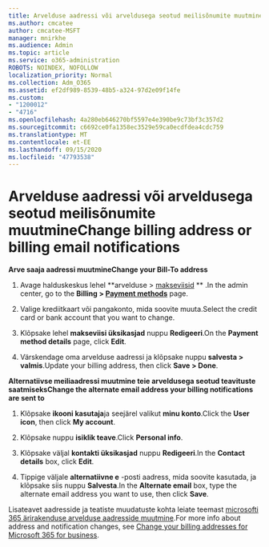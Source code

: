 ```yaml
---
title: Arvelduse aadressi või arveldusega seotud meilisõnumite muutmine
ms.author: cmcatee
author: cmcatee-MSFT
manager: mnirkhe
ms.audience: Admin
ms.topic: article
ms.service: o365-administration
ROBOTS: NOINDEX, NOFOLLOW
localization_priority: Normal
ms.collection: Adm_O365
ms.assetid: ef2df989-8539-48b5-a324-97d2e09f14fe
ms.custom:
- "1200012"
- "4716"
ms.openlocfilehash: 4a280eb646270bf5597e4e390be9c73bf3c357d2
ms.sourcegitcommit: c6692ce0fa1358ec3529e59ca0ecdfdea4cdc759
ms.translationtype: MT
ms.contentlocale: et-EE
ms.lasthandoff: 09/15/2020
ms.locfileid: "47793538"
---
```

# <a name="change-billing-address-or-billing-email-notifications"></a><span data-ttu-id="4ce23-102">Arvelduse aadressi või arveldusega seotud meilisõnumite muutmine</span><span class="sxs-lookup"><span data-stu-id="4ce23-102">Change billing address or billing email notifications</span></span>

<span data-ttu-id="4ce23-103">**Arve saaja aadressi muutmine**</span><span class="sxs-lookup"><span data-stu-id="4ce23-103">**Change your Bill-To address**</span></span>

1. <span data-ttu-id="4ce23-104">Avage halduskeskus lehel \*\*arvelduse > [makseviisid](https://go.microsoft.com/fwlink/p/?linkid=2018806) \*\* .</span><span class="sxs-lookup"><span data-stu-id="4ce23-104">In the admin center, go to the **Billing > [Payment methods](https://go.microsoft.com/fwlink/p/?linkid=2018806)** page.</span></span>

2. <span data-ttu-id="4ce23-105">Valige krediitkaart või pangakonto, mida soovite muuta.</span><span class="sxs-lookup"><span data-stu-id="4ce23-105">Select the credit card or bank account that you want to change.</span></span>

3. <span data-ttu-id="4ce23-106">Klõpsake lehel **makseviisi üksikasjad** nuppu **Redigeeri**.</span><span class="sxs-lookup"><span data-stu-id="4ce23-106">On the **Payment method details** page, click **Edit**.</span></span>

4. <span data-ttu-id="4ce23-107">Värskendage oma arvelduse aadressi ja klõpsake nuppu **salvesta > valmis**.</span><span class="sxs-lookup"><span data-stu-id="4ce23-107">Update your billing address, then click **Save > Done**.</span></span>

<span data-ttu-id="4ce23-108">**Alternatiivse meiliaadressi muutmine teie arveldusega seotud teavituste saatmiseks**</span><span class="sxs-lookup"><span data-stu-id="4ce23-108">**Change the alternate email address your billing notifications are sent to**</span></span> 

1. <span data-ttu-id="4ce23-109">Klõpsake **ikooni kasutaja**ja seejärel valikut **minu konto**.</span><span class="sxs-lookup"><span data-stu-id="4ce23-109">Click the **User icon**, then click **My account**.</span></span>

2. <span data-ttu-id="4ce23-110">Klõpsake nuppu **isiklik teave**.</span><span class="sxs-lookup"><span data-stu-id="4ce23-110">Click **Personal info**.</span></span>

3. <span data-ttu-id="4ce23-111">Klõpsake väljal **kontakti üksikasjad** nuppu **Redigeeri**.</span><span class="sxs-lookup"><span data-stu-id="4ce23-111">In the **Contact details** box, click **Edit**.</span></span>

4. <span data-ttu-id="4ce23-112">Tippige väljale **alternatiivne e** -posti aadress, mida soovite kasutada, ja klõpsake siis nuppu **Salvesta**.</span><span class="sxs-lookup"><span data-stu-id="4ce23-112">In the **Alternate email** box, type the alternate email address you want to use, then click **Save**.</span></span>

<span data-ttu-id="4ce23-113">Lisateavet aadresside ja teatiste muudatuste kohta leiate teemast [microsofti 365 ärirakenduse arvelduse aadresside muutmine](https://docs.microsoft.com/microsoft-365/commerce/billing-and-payments/change-your-billing-addresses?view=o365-worldwide).</span><span class="sxs-lookup"><span data-stu-id="4ce23-113">For more info about address and notification changes, see [Change your billing addresses for Microsoft 365 for business](https://docs.microsoft.com/microsoft-365/commerce/billing-and-payments/change-your-billing-addresses?view=o365-worldwide).</span></span>

